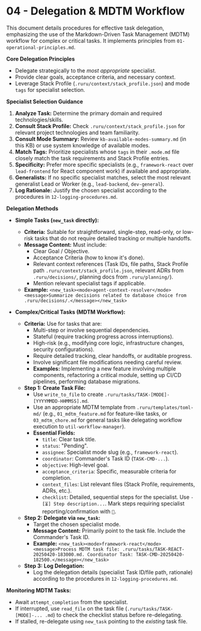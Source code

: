 # 04 - Delegation & MDTM Workflow

This document details procedures for effective task delegation, emphasizing the use of the Markdown-Driven Task Management (MDTM) workflow for complex or critical tasks. It implements principles from `01-operational-principles.md`.

**Core Delegation Principles**

*   Delegate strategically to the *most appropriate* specialist.
*   Provide clear goals, acceptance criteria, and necessary context.
*   Leverage Stack Profile (`.ruru/context/stack_profile.json`) and mode `tags` for specialist selection.

**Specialist Selection Guidance**

1.  **Analyze Task:** Determine the primary domain and required technologies/skills.
2.  **Consult Stack Profile:** Check `.ruru/context/stack_profile.json` for relevant project technologies and team familiarity.
3.  **Consult Mode Summary:** Review `kb-available-modes-summary.md` (in this KB) or use system knowledge of available modes.
4.  **Match Tags:** Prioritize specialists whose `tags` in their `.mode.md` file closely match the task requirements and Stack Profile entries.
5.  **Specificity:** Prefer more specific specialists (e.g., `framework-react` over `lead-frontend` for React component work) if available and appropriate.
6.  **Generalists:** If no specific specialist matches, select the most relevant generalist Lead or Worker (e.g., `lead-backend`, `dev-general`).
7.  **Log Rationale:** Justify the chosen specialist according to the procedures in `12-logging-procedures.md`.

**Delegation Methods**

*   **Simple Tasks (`new_task` directly):**
    *   **Criteria:** Suitable for straightforward, single-step, read-only, or low-risk tasks that do not require detailed tracking or multiple handoffs.
    *   **Message Content:** Must include:
        *   Clear Goal / Objective.
        *   Acceptance Criteria (how to know it's done).
        *   Relevant context references (Task IDs, file paths, Stack Profile path `.ruru/context/stack_profile.json`, relevant ADRs from `.ruru/decisions/`, planning docs from `.ruru/planning/`).
        *   Mention relevant specialist tags if applicable.
    *   **Example:** `<new_task><mode>agent-context-resolver</mode><message>Summarize decisions related to database choice from .ruru/decisions/.</message></new_task>`

*   **Complex/Critical Tasks (MDTM Workflow):**
    *   **Criteria:** Use for tasks that are:
        *   Multi-step or involve sequential dependencies.
        *   Stateful (require tracking progress across interruptions).
        *   High-risk (e.g., modifying core logic, infrastructure changes, security configurations).
        *   Require detailed tracking, clear handoffs, or auditable progress.
        *   Involve significant file modifications needing careful review.
        *   **Examples:** Implementing a new feature involving multiple components, refactoring a critical module, setting up CI/CD pipelines, performing database migrations.
    *   **Step 1: Create Task File:**
        *   Use `write_to_file` to create `.ruru/tasks/TASK-[MODE]-[YYYYMMDD-HHMMSS].md`.
        *   Use an appropriate MDTM template from `.ruru/templates/toml-md/` (e.g., `01_mdtm_feature.md` for feature-like tasks, or `03_mdtm_chore.md` for general tasks like delegating workflow execution to `util-workflow-manager`).
        *   **Essential Fields:**
            *   `title`: Clear task title.
            *   `status`: "Pending".
            *   `assignee`: Specialist mode slug (e.g., `framework-react`).
            *   `coordinator`: Commander's Task ID (`TASK-CMD-...`).
            *   `objective`: High-level goal.
            *   `acceptance_criteria`: Specific, measurable criteria for completion.
            *   `context_files`: List relevant files (Stack Profile, requirements, ADRs, etc.).
            *   `checklist`: Detailed, sequential steps for the specialist. Use `- [⏳] Step description...`. Mark steps requiring specialist reporting/confirmation with `📣`.
    *   **Step 2: Delegate via `new_task`:**
        *   Target the chosen specialist mode.
        *   **Message Content:** Primarily point to the task file. Include the Commander's Task ID.
        *   **Example:** `<new_task><mode>framework-react</mode><message>Process MDTM task file: .ruru/tasks/TASK-REACT-20250420-183000.md. Coordinator Task: TASK-CMD-20250420-182500.</message></new_task>`
    *   **Step 3: Log Delegation:**
        *   Log the delegation details (specialist Task ID/file path, rationale) according to the procedures in `12-logging-procedures.md`.

**Monitoring MDTM Tasks:**

*   Await `attempt_completion` from the specialist.
*   If interrupted, use `read_file` on the task file (`.ruru/tasks/TASK-[MODE]-... .md`) to check the checklist status before re-delegating.
*   If stalled, re-delegate using `new_task` pointing to the *existing* task file.
